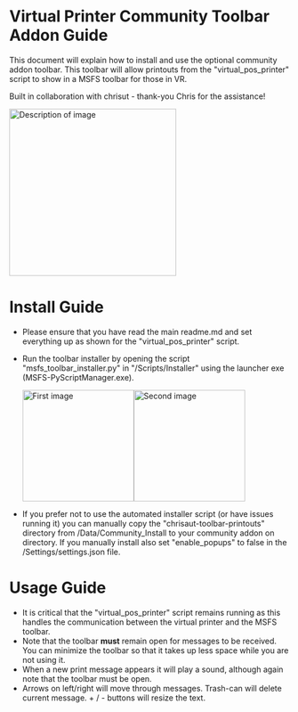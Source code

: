 # Virtual Printer Community Toolbar Addon Guide

This document will explain how to install and use the optional community addon toolbar.  This toolbar will allow printouts from the "virtual_pos_printer" script to show in a MSFS toolbar for those in VR. 

Built in collaboration with chrisut - thank-you Chris for the assistance!

  <img src="https://github.com/user-attachments/assets/ab4973c7-11b2-48b4-bd11-053128d64856" alt="Description of image" width="300">

# Install Guide
- Please ensure that you have read the main readme.md and set everything up as shown for the "virtual_pos_printer" script.
- Run the toolbar installer by opening the script "msfs_toolbar_installer.py" in "/Scripts/Installer" using the launcher exe (MSFS-PyScriptManager.exe).
  
    <div style="display: flex;">
        <img src="https://github.com/user-attachments/assets/8001a4b0-e311-43d1-bec0-61f15ac1f147" alt="First image" width="200">
        <img src="https://github.com/user-attachments/assets/a877b0f6-c327-4b72-9f5f-8646a062b50e" alt="Second image" width="200">
    </div>

- If you prefer not to use the automated installer script (or have issues running it) you can manually copy the "chrisaut-toolbar-printouts" directory from /Data/Community_Install to your community addon on directory.  If you manually install also set "enable_popups" to false in the /Settings/settings.json file.

# Usage Guide
- It is critical that the "virtual_pos_printer" script remains running as this handles the communication between the virtual printer and the MSFS toolbar.
- Note that the toolbar **must** remain open for messages to be received.  You can minimize the toolbar so that it takes up less space while you are not using it.
- When a new print message appears it will play a sound, although again note that the toolbar must be open.
- Arrows on left/right will move through messages.  Trash-can will delete current message. + / - buttons will resize the text.


